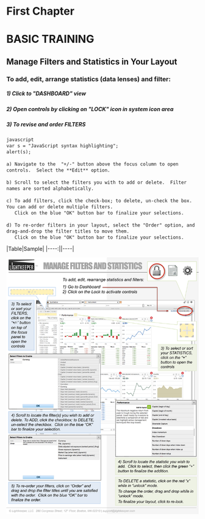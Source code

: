 # First Chapter

# BASIC TRAINING




## Manage Filters and Statistics in Your Layout




### To add, edit, arrange statistics (data lenses) and filter:




##### 1) Click to "DASHBOARD" view

##### 2) Open controls by clicking on "LOCK" icon in system icon area

##### 3) To revise and order FILTERS

    javascript
    var s = "JavaScript syntax highlighting";
    alert(s);
    
    a) Navigate to the  "+/-" button above the focus column to open controls.  Select the **Edit** option.
    
    b) Scroll to select the filters you with to add or delete.  Filter names are sorted alphabetically.
    
    c) To add filters, click the check-box; to delete, un-check the box.  You can add or delete multiple filters.  
       Click on the blue "OK" button bar to finalize your selections.
    
    d) To re-order filters in your layout, select the "Order" option, and drag-and-drop the filter titles to move them.  
       Click on the blue "OK" button bar to finalize your selections.

|Table|Sample|
|----:||----|


![filters and stats illustrated guide](Lightkeeper_Stats-Filters-1.png)